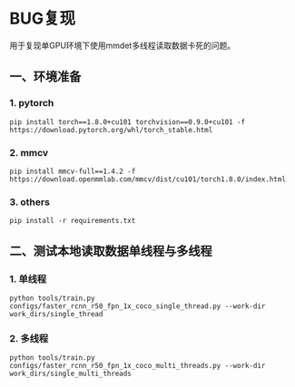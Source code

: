 # BUG复现

用于复现单GPU环境下使用mmdet多线程读取数据卡死的问题。

## 一、环境准备

### 1. pytorch

```shell
pip install torch==1.8.0+cu101 torchvision==0.9.0+cu101 -f https://download.pytorch.org/whl/torch_stable.html
```

### 2. mmcv

```shell
pip install mmcv-full==1.4.2 -f https://download.openmmlab.com/mmcv/dist/cu101/torch1.8.0/index.html
```

### 3. others

```shell
pip install -r requirements.txt
```

## 二、测试本地读取数据单线程与多线程

### 1. 单线程

```shell
python tools/train.py configs/faster_rcnn_r50_fpn_1x_coco_single_thread.py --work-dir work_dirs/single_thread
```

### 2. 多线程

```shell
python tools/train.py configs/faster_rcnn_r50_fpn_1x_coco_multi_threads.py --work-dir work_dirs/single_multi_threads
```